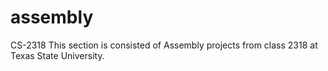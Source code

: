 # assembly
CS-2318
This section is consisted of Assembly projects from class 2318 at Texas State University.  
